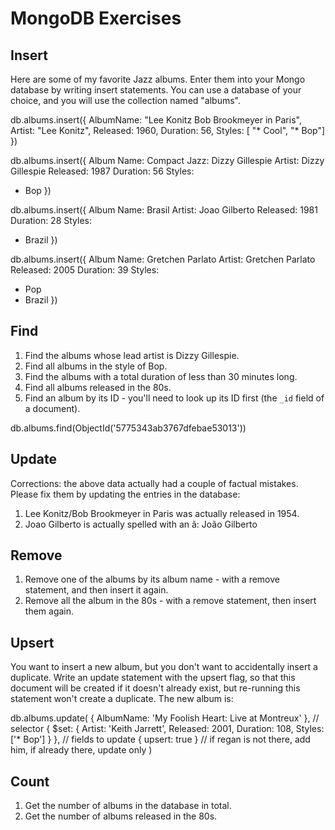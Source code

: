 # MongoDB Exercises

## Insert

Here are some of my favorite Jazz albums. Enter them into your Mongo database by writing insert statements. You can use a database of your choice, and you will use the collection named "albums".

db.albums.insert({
AlbumName: "Lee Konitz Bob Brookmeyer in Paris",
Artist: "Lee Konitz",
Released: 1960,
Duration: 56,
Styles: [
  "* Cool",
  "* Bop"]
})

db.albums.insert({
Album Name: Compact Jazz: Dizzy Gillespie
Artist: Dizzy Gillespie
Released: 1987
Duration: 56
Styles:
  * Bop
})


db.albums.insert({
Album Name: Brasil
Artist: Joao Gilberto
Released: 1981
Duration: 28
Styles:
  * Brazil
})

db.albums.insert({
Album Name: Gretchen Parlato
Artist: Gretchen Parlato
Released: 2005
Duration: 39
Styles:
  * Pop
  * Brazil
})



## Find

1. Find the albums whose lead artist is Dizzy Gillespie.
3. Find all albums in the style of Bop.
4. Find the albums with a total duration of less than 30 minutes long.
2. Find all albums released in the 80s.
5. Find an album by its ID - you'll need to look up its ID first (the `_id` field of a document).

db.albums.find(ObjectId('5775343ab3767dfebae53013'))

## Update

Corrections: the above data actually had a couple of factual mistakes. Please fix them by updating the entries in the database:

1. Lee Konitz/Bob Brookmeyer in Paris was actually released in 1954.
2. Joao Gilberto is actually spelled with an ã: João Gilberto

## Remove

1. Remove one of the albums by its album name - with a remove statement, and then insert it again.
2. Remove all the album in the 80s - with a remove statement, then insert them again.

## Upsert

You want to insert a new album, but you don't want to accidentally insert a duplicate. Write an update statement with the upsert flag, so that this document will be created if it doesn't already exist, but re-running this statement won't create a duplicate. The new album is:

db.albums.update(
  { AlbumName: 'My Foolish Heart: Live at Montreux' },            // selector
  {
    $set: {
      Artist: 'Keith Jarrett',
Released: 2001,
Duration: 108,
Styles:
  ['* Bop']
    }
  },                            // fields to update
  { upsert: true }              // if regan is not there, add him, if already there, update only
)

## Count

1. Get the number of albums in the database in total.
2. Get the number of albums released in the 80s.
